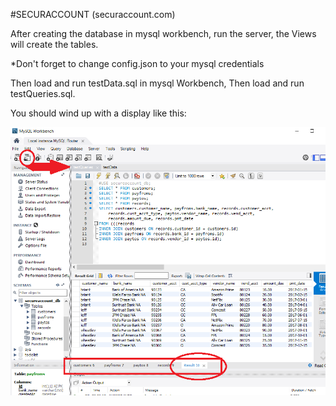 #SECURACCOUNT (securaccount.com)

After creating the database in mysql workbench,
run the server, the Views will create the tables.

*Don't forget to change config.json 
to your mysql credentials

Then load and run testData.sql in mysql Workbench,
Then load and run testQueries.sql.

You should wind up with a display like this:

![Output Screenshot](mysqlWBTestOutput.PNG)